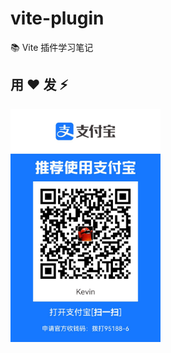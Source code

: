 # vite-plugin

📚 Vite 插件学习笔记

## 用 ❤️ 发 ⚡️

<div>
<img width="240" src="https://github.com/yejimeiming/yejimeiming/blob/main/%24-zfb.png?raw=true" />
<!-- &nbsp;&nbsp;&nbsp;&nbsp;
<img width="240" src="https://github.com/yejimeiming/yejimeiming/blob/main/%24-wx.png?raw=true" /> -->
</div>
